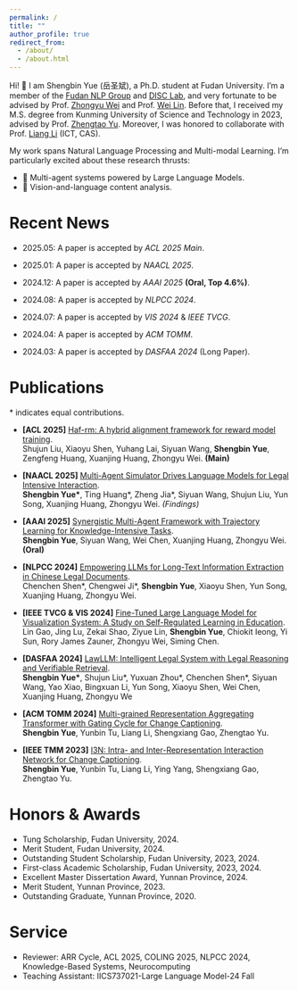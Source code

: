 ```yaml
---
permalink: /
title: ""
author_profile: true
redirect_from: 
  - /about/
  - /about.html
---
```


Hi! 👀 I am Shengbin Yue (岳圣斌), a Ph.D. student at Fudan University. I’m a member of the [Fudan NLP Group](https://nlp.fudan.edu.cn/nlpen/main.htm) and [DISC Lab](http://www.fudan-disc.com/), and very fortunate to be advised by Prof. [Zhongyu Wei](http://www.fudan-disc.com/people/zywei) and Prof. [Wei Lin](https://iics.fudan.edu.cn/41/d7/c33358a410071/page.htm). Before that, I received my M.S. degree from Kunming University of Science and Technology in 2023, advised by Prof. [Zhengtao Yu](https://xzy.kmust.edu.cn/info/1159/1311.htm). Moreover, I was honored to collaborate with Prof. [Liang Li](https://vipl.ict.ac.cn/people/lliang/) (ICT, CAS). 

My work spans Natural Language Processing and Multi-modal Learning. I’m particularly excited about these research thrusts:
* 🤖 Multi-agent systems powered by Large Language Models. 
* 📸 Vision-and-language content analysis.


Recent News
======
* 2025.05: A paper is accepted by *ACL 2025 Main*.
  
* 2025.01: A paper is accepted by *NAACL 2025*.

* 2024.12: A paper is accepted by *AAAI 2025* **(Oral, Top 4.6%)**.

* 2024.08: A paper is accepted by *NLPCC 2024*.

* 2024.07: A paper is accepted by *VIS 2024* & *IEEE TVCG*.

* 2024.04: A paper is accepted by *ACM TOMM*.

* 2024.03: A paper is accepted by *DASFAA 2024* (Long Paper).



Publications
======
\* indicates equal contributions.
* **[ACL 2025]** [Haf-rm: A hybrid alignment framework for reward model training](https://arxiv.org/abs/2407.04185).  
  Shujun Liu, Xiaoyu Shen, Yuhang Lai, Siyuan Wang, **Shengbin Yue**, Zengfeng Huang, Xuanjing Huang, Zhongyu Wei. 
   **(Main)**
  
* **[NAACL 2025]** [Multi-Agent Simulator Drives Language Models for Legal Intensive Interaction](https://aclanthology.org/2025.findings-naacl.365.pdf).  
  **Shengbin Yue\***, Ting Huang\*, Zheng Jia\*, Siyuan Wang, Shujun Liu, Yun Song, Xuanjing Huang, Zhongyu Wei. 
  *(Findings)*
  
* **[AAAI 2025]** [Synergistic Multi-Agent Framework with Trajectory Learning for Knowledge-Intensive Tasks](https://ojs.aaai.org/index.php/AAAI/article/view/34772).  
  **Shengbin Yue**, Siyuan Wang, Wei Chen, Xuanjing Huang, Zhongyu Wei. 
  **(Oral)**  

* **[NLPCC 2024]** [Empowering LLMs for Long-Text Information Extraction in Chinese Legal Documents](https://link.springer.com/chapter/10.1007/978-981-97-9431-7_35).  
  Chenchen Shen\*, Chengwei Ji\*, **Shengbin Yue**, Xiaoyu Shen, Yun Song, Xuanjing Huang, Zhongyu Wei.   
  
* **[IEEE TVCG & VIS 2024]** [Fine-Tuned Large Language Model for Visualization System: A Study on Self-Regulated Learning in Education](https://ieeexplore.ieee.org/abstract/document/10670435).   
  Lin Gao, Jing Lu, Zekai Shao, Ziyue Lin, **Shengbin Yue**, Chiokit Ieong, Yi Sun, Rory James Zauner, Zhongyu Wei, Siming Chen.   

* **[DASFAA 2024]** [LawLLM: Intelligent Legal System with Legal Reasoning and Verifiable Retrieval](https://link.springer.com/chapter/10.1007/978-981-97-5569-1_19).  
  **Shengbin Yue\***, Shujun Liu\*, Yuxuan Zhou\*, Chenchen Shen\*, Siyuan Wang, Yao Xiao, Bingxuan Li, Yun Song, Xiaoyu Shen, Wei Chen, Xuanjing Huang, Zhongyu We
  
* **[ACM TOMM 2024]** [Multi-grained Representation Aggregating Transformer with Gating Cycle for Change Captioning](https://dl.acm.org/doi/abs/10.1145/3660346).  
  **Shengbin Yue**, Yunbin Tu, Liang Li, Shengxiang Gao, Zhengtao Yu.  

* **[IEEE TMM 2023]** [I3N: Intra- and Inter-Representation Interaction Network for Change Captioning](https://ieeexplore.ieee.org/abstract/document/10050818).  
  **Shengbin Yue**, Yunbin Tu, Liang Li, Ying Yang, Shengxiang Gao, Zhengtao Yu.  

Honors & Awards
======
* Tung Scholarship, Fudan University, 2024.
* Merit Student, Fudan University, 2024.
* Outstanding Student Scholarship, Fudan University, 2023, 2024.
* First-class Academic Scholarship, Fudan University, 2023, 2024.
* Excellent Master Dissertation Award, Yunnan Province, 2024.  
* Merit Student, Yunnan Province, 2023.
* Outstanding Graduate, Yunnan Province, 2020.
  
Service
======
* Reviewer: ARR Cycle, ACL 2025, COLING 2025, NLPCC 2024, Knowledge-Based Systems, Neurocomputing
* Teaching Assistant: IICS737021-Large Language Model-24 Fall


